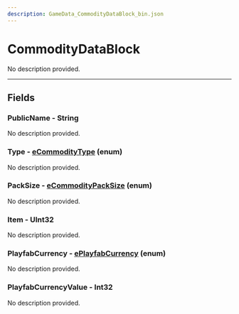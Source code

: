 ```yaml
---
description: GameData_CommodityDataBlock_bin.json
---
```


# CommodityDataBlock

No description provided.

***

## Fields

### PublicName - String

No description provided.

### Type - [eCommodityType](../enum-types.md#ecommoditytype) (enum)

No description provided.

### PackSize - [eCommodityPackSize](../enum-types.md#ecommoditypacksize) (enum)

No description provided.

### Item - UInt32

No description provided.

### PlayfabCurrency - [ePlayfabCurrency](../enum-types.md#eplayfabcurrency) (enum)

No description provided.

### PlayfabCurrencyValue - Int32

No description provided.
